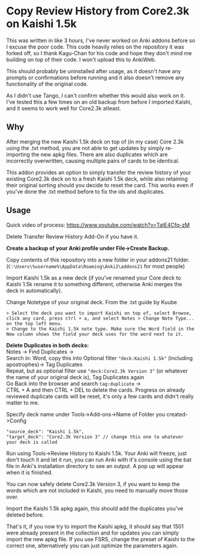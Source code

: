 # Copy Review History from Core2.3k on Kaishi 1.5k

This was written in like 3 hours, I've never worked on Anki addons before so I excuse the poor code. This code heavily relies on the repository it was forked off, so I thank Kagu-Chan for his code and hope they don't mind me building on top of their code. I won't upload this to AnkiWeb.

This should probably be uninstalled after usage, as it doesn't have any prompts or confirmations before running and it also doesn't remove any functionality of the original code.

As I didn't use Tango, I can't confirm whether this would also work on it. I've tested this a few times on an old backup from before I imported Kaishi, and it seems to work well for Core2.3k atleast.

## Why
After merging the new Kaishi 1.5k deck on top of (in my case) Core 2.3k using the .txt method, you are not able to get updates by simply re-importing the new apkg files. There are also duplicates which are incorrectly overwritten, causing multiple pairs of cards to be identical.

This addon provides an option to simply transfer the review history of your existing Core2.3k deck on to a fresh Kaishi 1.5k deck, while also retaining their original sorting should you decide to reset the card. This works even if you've done the .txt method before to fix the ids and duplicates.

## Usage

Quick video of process: https://www.youtube.com/watch?v=TatE4Cfq-zM

Delete Transfer Review History Add-On if you have it.

__Create a backup of your Anki profile under File->Create Backup.__

Copy contents of this repository into a new folder in your addons21 folder. 
(```C:\Users\%username%\AppData\Roaming\Anki2\addons21``` for most people)

Import Kaishi 1.5k as a new deck (if you've renamed your Core deck to Kaishi 1.5k rename it to something different, otherwise Anki merges the deck in automatically).

Change Notetype of your original deck. From the .txt guide by Kuube
```
> Select the deck you want to import Kaishi on top of, select Browse, click any card, press ctrl + a, and select Notes > Change Note Type... on the top left menu.  
> Change to the Kaishi 1.5k note type. Make sure the Word field in the New column shows the field your deck uses for the word next to it. 
```
__Delete Duplicates in both decks:__  
Notes -> Find Duplicates ->   
Search in: Word, copy this into Optional filter ```"deck:Kaishi 1.5k"``` (including apostrophes)-> Tag Duplicates  
Repeat, but as optional filter use ```"deck:Core2.3k Version 3"``` (or whatever the name of your original deck is), Tag Duplicates again  
Go Back into the browser and search ```tag:duplicate``` ->  
CTRL + A and then CTRL + DEL to delete the cards. Progress on already reviewed duplicate cards will be reset, it's only a few cards and didn't really matter to me.

Specify deck name under Tools->Add-ons->Name of Folder you created->Config

```
"source_deck": "Kaishi 1.5k", 
"target_deck": "Core2.3k Version 3" // change this one to whatever your deck is called
```

Run using Tools->Review History to Kaishi 1.5k. Your Anki will freeze, just don't touch it and let it run, you can run Anki with it's console using the bat file in Anki's installation directory to see an output. A pop up will appear when it is finished.

You can now safely delete Core2.3k Version 3, if you want to keep the words which are not included in Kaishi, you need to manually move those over.

Import the Kaishi 1.5k apkg again, this should add the duplicates you've deleted before.

That's it, if you now try to import the Kaishi apkg, it should say that 1501 were already present in the collection and for updates you can simply import the new apkg file. If you use FSRS, change the preset of Kaishi to the correct one, alternatively you can just optimize the parameters again.
